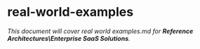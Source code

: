 # real-world-examples

_This document will cover real world examples.md for **Reference Architectures\Enterprise SaaS Solutions**._
